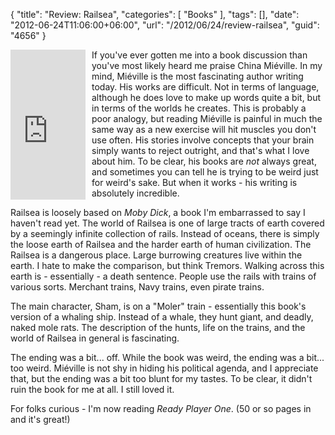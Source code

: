{
	"title": "Review: Railsea",
	"categories": [
		"Books"
	],
	"tags": [],
	"date": "2012-06-24T11:06:00+06:00",
	"url": "/2012/06/24/review-railsea",
	"guid": "4656"
}

<iframe src="http://rcm-na.amazon-adsystem.com/e/cm?t=raymondcamden-20&o=1&p=8&l=as1&asins=0345524527&nou=1&ref=qf_sp_asin_til&fc1=000000&IS2=1&lt1=_top&m=amazon&lc1=0000FF&bc1=000000&bg1=FFFFFF&f=ifr" style="width:120px;height:240px;float:left;margin-right:10px;margin-bottom:10px;" scrolling="no" marginwidth="0" marginheight="0" frameborder="0"></iframe>

If you've ever gotten me into a book discussion than you've most likely heard me praise China Miéville. In my mind, Miéville is the most fascinating author writing today. His works are difficult. Not in terms of language, although he does love to make up words quite a bit, but in terms of the worlds he creates. This is probably a poor analogy, but reading Miéville is painful in much the same way as a new exercise will hit muscles you don't use often. His stories involve concepts that your brain simply wants to reject outright, and that's what I love about him. To be clear, his books are <i>not</i> always great, and sometimes you can tell he is trying to be weird just for weird's sake. But when it works - his writing is absolutely incredible. 

Railsea is loosely based on <i>Moby Dick</i>, a book I'm embarrassed to say I haven't read yet. The world of Railsea is one of large tracts of earth covered by a seemingly infinite collection of rails. Instead of oceans, there is simply the loose earth of Railsea and the harder earth of human civilization. The Railsea is a dangerous place. Large burrowing creatures live within the earth. I hate to make the comparison, but think Tremors. Walking across this earth is - essentially - a death sentence. People use the rails with trains of various sorts. Merchant trains, Navy trains, even pirate trains. 

The main character, Sham, is on a "Moler" train - essentially this book's version of a whaling ship. Instead of a whale, they hunt giant, and deadly, naked mole rats. The description of the hunts, life on the trains, and the world of Railsea in general is fascinating.

The ending was a bit... off. While the book was weird, the ending was a bit... too weird. Miéville is not shy in hiding his political agenda, and I appreciate that, but the ending was a bit too blunt for my tastes. To be clear, it didn't ruin the book for me at all. I still loved it. 

For folks curious - I'm now reading <i>Ready Player One</i>. (50 or so pages in and it's great!)